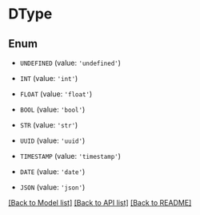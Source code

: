 # DType


## Enum

* `UNDEFINED` (value: `'undefined'`)

* `INT` (value: `'int'`)

* `FLOAT` (value: `'float'`)

* `BOOL` (value: `'bool'`)

* `STR` (value: `'str'`)

* `UUID` (value: `'uuid'`)

* `TIMESTAMP` (value: `'timestamp'`)

* `DATE` (value: `'date'`)

* `JSON` (value: `'json'`)

[[Back to Model list]](../README.md#documentation-for-models) [[Back to API list]](../README.md#documentation-for-api-endpoints) [[Back to README]](../README.md)


